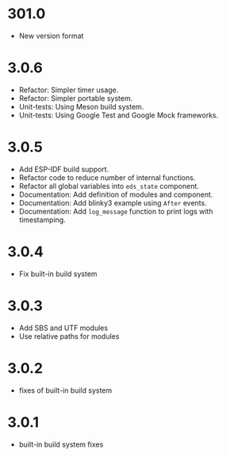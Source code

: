 # 301.0
- New version format

# 3.0.6
- Refactor: Simpler timer usage.
- Refactor: Simpler portable system.
- Unit-tests: Using Meson build system.
- Unit-tests: Using Google Test and Google Mock frameworks.

# 3.0.5
- Add ESP-IDF build support.
- Refactor code to reduce number of internal functions.
- Refactor all global variables into `eds_state` component.
- Documentation: Add definition of modules and component.
- Documentation: Add blinky3 example using `After` events.
- Documentation: Add `log_message` function to print logs with timestamping.

# 3.0.4
- Fix built-in build system

# 3.0.3
- Add SBS and UTF modules
- Use relative paths for modules

# 3.0.2
- fixes of built-in build system

# 3.0.1
- built-in build system fixes

